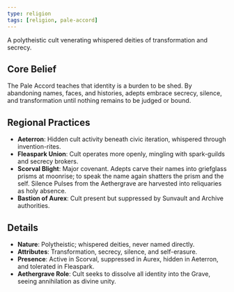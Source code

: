 ```yaml
---
type: religion
tags: [religion, pale-accord]
---
```

A polytheistic cult venerating whispered deities of transformation and secrecy.

## Core Belief
The Pale Accord teaches that identity is a burden to be shed. By abandoning names, faces, and histories, adepts embrace secrecy, silence, and transformation until nothing remains to be judged or bound.

## Regional Practices
- **Aeterron**: Hidden cult activity beneath civic iteration, whispered through invention-rites.  
- **Fleaspark Union**: Cult operates more openly, mingling with spark-guilds and secrecy brokers.  
- **Scorval Blight**: Major covenant. Adepts carve their names into griefglass prisms at moonrise; to speak the name again shatters the prism and the self. Silence Pulses from the Aethergrave are harvested into reliquaries as holy absence.  
- **Bastion of Aurex**: Cult present but suppressed by Sunvault and Archive authorities.  

## Details
- **Nature**: Polytheistic; whispered deities, never named directly.  
- **Attributes**: Transformation, secrecy, silence, and self-erasure.  
- **Presence**: Active in Scorval, suppressed in Aurex, hidden in Aeterron, and tolerated in Fleaspark.  
- **Aethergrave Role**: Cult seeks to dissolve all identity into the Grave, seeing annihilation as divine unity.  

